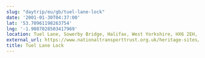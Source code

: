 ```yaml
---
slug: "daytrip/eu/gb/tuel-lane-lock"
date: '2001-01-30T04:37:00'
lat: '53.70961198263754'
lng: '-1.9087028503417969'
location: Tuel Lane, Sowerby Bridge, Halifax, West Yorkshire, HX6 2EH, United Kingdom
external_url: https://www.nationaltransporttrust.org.uk/heritage-sites/heritage-detail/tuel-lane-lock
title: Tuel Lane Lock
---
```



